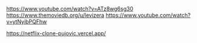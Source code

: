 https://www.youtube.com/watch?v=ATz8wg6sg30
https://www.themoviedb.org/u/levizera
https://www.youtube.com/watch?v=ytNyibPQFhw

https://netflix-clone-pujovic.vercel.app/
